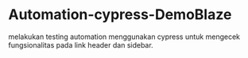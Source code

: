 # Automation-cypress-DemoBlaze

melakukan testing automation menggunakan cypress untuk mengecek fungsionalitas pada link header dan sidebar.
